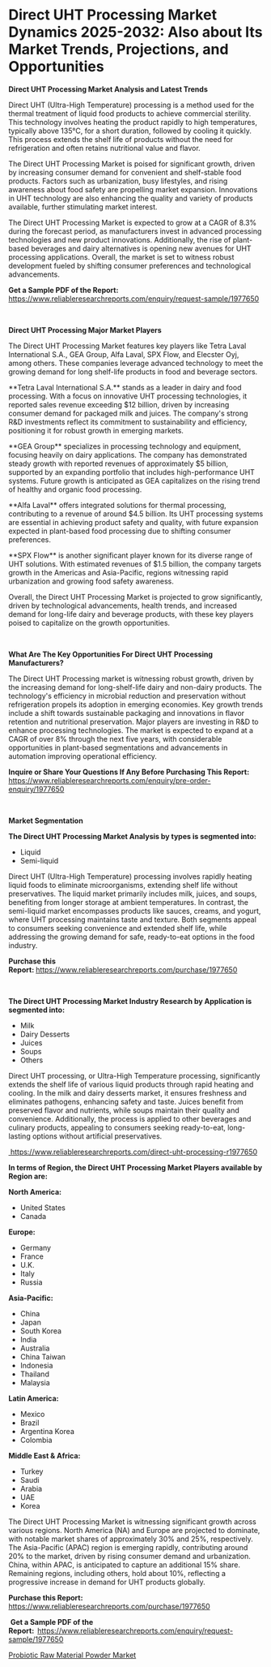 <p><h1>Direct UHT Processing Market Dynamics 2025-2032: Also about Its Market Trends, Projections, and Opportunities</h1></p><p><strong>Direct UHT Processing Market Analysis and Latest Trends</strong></p>
<p><p>Direct UHT (Ultra-High Temperature) processing is a method used for the thermal treatment of liquid food products to achieve commercial sterility. This technology involves heating the product rapidly to high temperatures, typically above 135°C, for a short duration, followed by cooling it quickly. This process extends the shelf life of products without the need for refrigeration and often retains nutritional value and flavor.</p><p>The Direct UHT Processing Market is poised for significant growth, driven by increasing consumer demand for convenient and shelf-stable food products. Factors such as urbanization, busy lifestyles, and rising awareness about food safety are propelling market expansion. Innovations in UHT technology are also enhancing the quality and variety of products available, further stimulating market interest.</p><p>The Direct UHT Processing Market is expected to grow at a CAGR of 8.3% during the forecast period, as manufacturers invest in advanced processing technologies and new product innovations. Additionally, the rise of plant-based beverages and dairy alternatives is opening new avenues for UHT processing applications. Overall, the market is set to witness robust development fueled by shifting consumer preferences and technological advancements.</p></p>
<p><strong>Get a Sample PDF of the Report:&nbsp;</strong> <a href="https://www.reliableresearchreports.com/enquiry/request-sample/1977650?utm_campaign=3079&utm_medium=2&utm_source=Github&utm_content=ia&utm_term=03042025&utm_id=direct-uht-processing">https://www.reliableresearchreports.com/enquiry/request-sample/1977650</a></p>
<p>&nbsp;</p>
<p><strong>Direct UHT Processing Major Market Players</strong></p>
<p><p>The Direct UHT Processing Market features key players like Tetra Laval International S.A., GEA Group, Alfa Laval, SPX Flow, and Elecster Oyj, among others. These companies leverage advanced technology to meet the growing demand for long shelf-life products in food and beverage sectors.</p><p>**Tetra Laval International S.A.** stands as a leader in dairy and food processing. With a focus on innovative UHT processing technologies, it reported sales revenue exceeding $12 billion, driven by increasing consumer demand for packaged milk and juices. The company's strong R&D investments reflect its commitment to sustainability and efficiency, positioning it for robust growth in emerging markets.</p><p>**GEA Group** specializes in processing technology and equipment, focusing heavily on dairy applications. The company has demonstrated steady growth with reported revenues of approximately $5 billion, supported by an expanding portfolio that includes high-performance UHT systems. Future growth is anticipated as GEA capitalizes on the rising trend of healthy and organic food processing.</p><p>**Alfa Laval** offers integrated solutions for thermal processing, contributing to a revenue of around $4.5 billion. Its UHT processing systems are essential in achieving product safety and quality, with future expansion expected in plant-based food processing due to shifting consumer preferences.</p><p>**SPX Flow** is another significant player known for its diverse range of UHT solutions. With estimated revenues of $1.5 billion, the company targets growth in the Americas and Asia-Pacific, regions witnessing rapid urbanization and growing food safety awareness.</p><p>Overall, the Direct UHT Processing Market is projected to grow significantly, driven by technological advancements, health trends, and increased demand for long-life dairy and beverage products, with these key players poised to capitalize on the growth opportunities.</p></p>
<p>&nbsp;</p>
<p><strong>What Are The Key Opportunities For Direct UHT Processing Manufacturers?</strong></p>
<p><p>The Direct UHT Processing market is witnessing robust growth, driven by the increasing demand for long-shelf-life dairy and non-dairy products. The technology's efficiency in microbial reduction and preservation without refrigeration propels its adoption in emerging economies. Key growth trends include a shift towards sustainable packaging and innovations in flavor retention and nutritional preservation. Major players are investing in R&D to enhance processing technologies. The market is expected to expand at a CAGR of over 8% through the next five years, with considerable opportunities in plant-based segmentations and advancements in automation improving operational efficiency.</p></p>
<p><strong>Inquire or Share Your Questions If Any Before Purchasing This Report:</strong> <a href="https://www.reliableresearchreports.com/enquiry/pre-order-enquiry/1977650?utm_campaign=3079&utm_medium=2&utm_source=Github&utm_content=ia&utm_term=03042025&utm_id=direct-uht-processing">https://www.reliableresearchreports.com/enquiry/pre-order-enquiry/1977650</a></p>
<p>&nbsp;</p>
<p><strong>Market Segmentation</strong></p>
<p><strong>The Direct UHT Processing Market Analysis by types is segmented into:</strong></p>
<p><ul><li>Liquid</li><li>Semi-liquid</li></ul></p>
<p><p>Direct UHT (Ultra-High Temperature) processing involves rapidly heating liquid foods to eliminate microorganisms, extending shelf life without preservatives. The liquid market primarily includes milk, juices, and soups, benefiting from longer storage at ambient temperatures. In contrast, the semi-liquid market encompasses products like sauces, creams, and yogurt, where UHT processing maintains taste and texture. Both segments appeal to consumers seeking convenience and extended shelf life, while addressing the growing demand for safe, ready-to-eat options in the food industry.</p></p>
<p><strong>Purchase this Report:&nbsp;</strong><a href="https://www.reliableresearchreports.com/purchase/1977650?utm_campaign=3079&utm_medium=2&utm_source=Github&utm_content=ia&utm_term=03042025&utm_id=direct-uht-processing">https://www.reliableresearchreports.com/purchase/1977650</a></p>
<p>&nbsp;</p>
<p><strong>The Direct UHT Processing Market Industry Research by Application is segmented into:</strong></p>
<p><ul><li>Milk</li><li>Dairy Desserts</li><li>Juices</li><li>Soups</li><li>Others</li></ul></p>
<p><p>Direct UHT processing, or Ultra-High Temperature processing, significantly extends the shelf life of various liquid products through rapid heating and cooling. In the milk and dairy desserts market, it ensures freshness and eliminates pathogens, enhancing safety and taste. Juices benefit from preserved flavor and nutrients, while soups maintain their quality and convenience. Additionally, the process is applied to other beverages and culinary products, appealing to consumers seeking ready-to-eat, long-lasting options without artificial preservatives.</p></p>
<p><a href="https://www.reliableresearchreports.com/direct-uht-processing-r1977650?utm_campaign=3079&utm_medium=2&utm_source=Github&utm_content=ia&utm_term=03042025&utm_id=direct-uht-processing">&nbsp;https://www.reliableresearchreports.com/direct-uht-processing-r1977650</a></p>
<p><strong>In terms of Region, the Direct UHT Processing Market Players available by Region are:</strong></p>
<p>
    <p> <strong> North America: </strong>
        <ul>
            <li>United States</li>
            <li>Canada</li>
        </ul>
        </p> 
    <p> <strong> Europe: </strong>
        <ul>
            <li>Germany</li>
            <li>France</li>
            <li>U.K.</li>
            <li>Italy</li>
            <li>Russia</li>
        </ul>
        </p> 
    <p> <strong> Asia-Pacific: </strong>
        <ul>
            <li>China</li>
            <li>Japan</li>
            <li>South Korea</li>
            <li>India</li>
            <li>Australia</li>
            <li>China Taiwan</li>
            <li>Indonesia</li>
            <li>Thailand</li>
            <li>Malaysia</li>
        </ul>
        </p> 
    <p> <strong> Latin America: </strong>
        <ul>
            <li>Mexico</li>
            <li>Brazil</li>
            <li>Argentina Korea</li>
            <li>Colombia</li>
        </ul>
        </p> 
    <p> <strong> Middle East & Africa: </strong>
        <ul>
            <li>Turkey</li>
            <li>Saudi</li>
            <li>Arabia</li>
            <li>UAE</li>
            <li>Korea</li>
        </ul>
    </p>
    </p>
<p><p>The Direct UHT Processing Market is witnessing significant growth across various regions. North America (NA) and Europe are projected to dominate, with notable market shares of approximately 30% and 25%, respectively. The Asia-Pacific (APAC) region is emerging rapidly, contributing around 20% to the market, driven by rising consumer demand and urbanization. China, within APAC, is anticipated to capture an additional 15% share. Remaining regions, including others, hold about 10%, reflecting a progressive increase in demand for UHT products globally.</p></p>
<p><strong>Purchase this Report: </strong><a href="https://www.reliableresearchreports.com/purchase/1977650?utm_campaign=3079&utm_medium=2&utm_source=Github&utm_content=ia&utm_term=03042025&utm_id=direct-uht-processing">https://www.reliableresearchreports.com/purchase/1977650</a></p>
<p>&nbsp;<strong>Get a Sample PDF of the Report:&nbsp;&nbsp;</strong><a href="https://www.reliableresearchreports.com/enquiry/request-sample/1977650?utm_campaign=3079&utm_medium=2&utm_source=Github&utm_content=ia&utm_term=03042025&utm_id=direct-uht-processing">https://www.reliableresearchreports.com/enquiry/request-sample/1977650</a></p>
<p><strong></strong></p>
<p><p><a href="https://github.com/signallaikun/Market-Research-Report-List-1/blob/main/probiotic-raw-material-powder-market.md?utm_campaign=3079&utm_medium=2&utm_source=Github&utm_content=ia&utm_term=03042025&utm_id=direct-uht-processing">Probiotic Raw Material Powder Market</a></p></p>